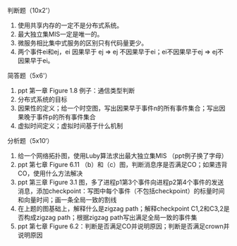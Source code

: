 判断题（10x2'）

1. 使用共享内存的一定不是分布式系统。
2. 最大独立集MIS一定是唯一的。
3. 微服务相比集中式服务的区别只有代码量更少。
4. 两个事件ei和ej，ei 因果早于 ej => ej 不因果早于ei；ei不因果早于ej => ej不因果早于ei。

简答题（5x6'）

1. ppt 第一章 Figure 1.8 例子：通信类型判断
2. 分布式系统的目标
3. 因果性的定义；给一个时空图，写出因果早于事件n的所有事件集合；写出因果晚于事件p的所有事件集合
4. 虚拟时间定义；虚拟时间基于什么机制

分析题（5x10‘）

1. 给一个网络拓扑图，使用Luby算法求出最大独立集MIS （ppt例子换了字母）
2. ppt 第七章 Figure 6.11 （b）和（c）图，判断消息序是否满足CO；如果违背CO，使用什么方法解决
3. ppt 第三章 Figure 3.1 图，多了进程p1第3个事件向进程p2第4个事件的发送消息，添加checkpoint：写图中每个事件（不包括checkpoint）的标量时间和向量时间；画一条全局一致的割线
4. 在上题的图基础上，解释什么是zigzag path；解释checkpoint C1,2和C3,2是否构成zigzag path；根据zigzag path写出满足全局一致的事件集
5. ppt 第七章 Figure 6.2：判断是否满足CO并说明原因；判断是否满足crown并说明原因

